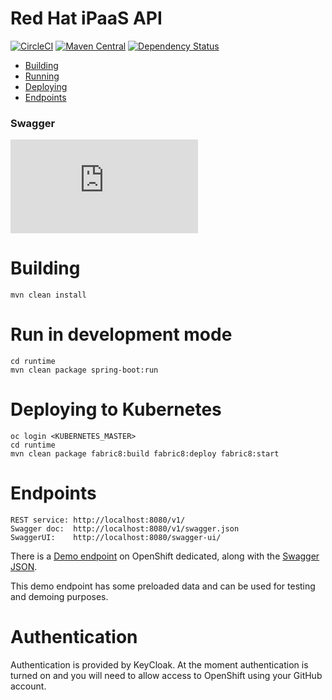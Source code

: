 # Red Hat iPaaS API

[![CircleCI](https://img.shields.io/circleci/project/github/redhat-ipaas/ipaas-rest.svg)](https://circleci.com/gh/redhat-ipaas/ipaas-rest)
[![Maven Central](https://img.shields.io/maven-central/v/com.redhat.ipaas/ipaas-rest.svg)](http://search.maven.org/#search%7Cga%7C1%7Cg%3A%22redhat-ipaas%22%20AND%20a%3A%22ipaas-rest%22)
[![Dependency Status](https://dependencyci.com/github/redhat-ipaas/ipaas-rest/badge)](https://dependencyci.com/github/redhat-ipaas/ipaas-rest)

- [Building](#building)
- [Running](#run-in-development-mode)
- [Deploying](#deploying-to-kubernetes)
- [Endpoints](#endpoints)

### Swagger
[![Swagger](http://dgrechka.net/swagger_validator_content_type_proxy.php?url=https://circleci.com/api/v1/project/redhat-ipaas/ipaas-rest/latest/artifacts/0/$CIRCLE_ARTIFACTS/swagger.json)](https://online.swagger.io/validator/debug?url=https://circleci.com/api/v1/project/redhat-ipaas/ipaas-rest/latest/artifacts/0/$CIRCLE_ARTIFACTS/swagger.json)

# Building

    mvn clean install

# Run in development mode

    cd runtime
    mvn clean package spring-boot:run

# Deploying to Kubernetes

    oc login <KUBERNETES_MASTER>
    cd runtime
    mvn clean package fabric8:build fabric8:deploy fabric8:start

# Endpoints

    REST service: http://localhost:8080/v1/
    Swagger doc:  http://localhost:8080/v1/swagger.json
    SwaggerUI:    http://localhost:8080/swagger-ui/

There is a [Demo endpoint](https://ipaas-staging.b6ff.rh-idev.openshiftapps.com/v1/) on OpenShift dedicated, along with the [Swagger JSON](https://ipaas-staging.b6ff.rh-idev.openshiftapps.com/v1/swagger.json).

This demo endpoint has some preloaded data and can be used for testing and demoing purposes.

# Authentication

Authentication is provided by KeyCloak. At the moment authentication is turned on and you will need to allow access to OpenShift using your GitHub account.
